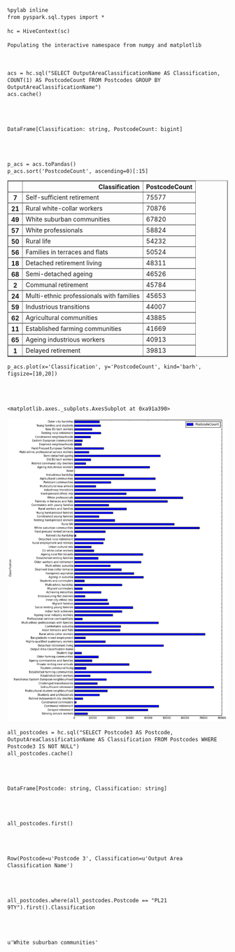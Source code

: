 

    %pylab inline
    from pyspark.sql.types import *
    
    hc = HiveContext(sc)

    Populating the interactive namespace from numpy and matplotlib
    


    acs = hc.sql("SELECT OutputAreaClassificationName AS Classification, COUNT(1) AS PostcodeCount FROM Postcodes GROUP BY OutputAreaClassificationName")
    acs.cache()




    DataFrame[Classification: string, PostcodeCount: bigint]




    p_acs = acs.toPandas()
    p_acs.sort('PostcodeCount', ascending=0)[:15]




<div>
<table border="1" class="dataframe">
  <thead>
    <tr style="text-align: right;">
      <th></th>
      <th>Classification</th>
      <th>PostcodeCount</th>
    </tr>
  </thead>
  <tbody>
    <tr>
      <th>7</th>
      <td>Self-sufficient retirement</td>
      <td>75577</td>
    </tr>
    <tr>
      <th>21</th>
      <td>Rural white-collar workers</td>
      <td>70876</td>
    </tr>
    <tr>
      <th>49</th>
      <td>White suburban communities</td>
      <td>67820</td>
    </tr>
    <tr>
      <th>57</th>
      <td>White professionals</td>
      <td>58824</td>
    </tr>
    <tr>
      <th>50</th>
      <td>Rural life</td>
      <td>54232</td>
    </tr>
    <tr>
      <th>56</th>
      <td>Families in terraces and flats</td>
      <td>50524</td>
    </tr>
    <tr>
      <th>18</th>
      <td>Detached retirement living</td>
      <td>48311</td>
    </tr>
    <tr>
      <th>68</th>
      <td>Semi-detached ageing</td>
      <td>46526</td>
    </tr>
    <tr>
      <th>2</th>
      <td>Communal retirement</td>
      <td>45784</td>
    </tr>
    <tr>
      <th>24</th>
      <td>Multi-ethnic professionals with families</td>
      <td>45653</td>
    </tr>
    <tr>
      <th>59</th>
      <td>Industrious transitions</td>
      <td>44007</td>
    </tr>
    <tr>
      <th>62</th>
      <td>Agricultural communities</td>
      <td>43885</td>
    </tr>
    <tr>
      <th>11</th>
      <td>Established farming communities</td>
      <td>41669</td>
    </tr>
    <tr>
      <th>65</th>
      <td>Ageing industrious workers</td>
      <td>40913</td>
    </tr>
    <tr>
      <th>1</th>
      <td>Delayed retirement</td>
      <td>39813</td>
    </tr>
  </tbody>
</table>
</div>




    p_acs.plot(x='Classification', y='PostcodeCount', kind='barh', figsize=[10,20])




    <matplotlib.axes._subplots.AxesSubplot at 0xa91a390>




![png](output_3_1.png)



    all_postcodes = hc.sql("SELECT Postcode3 AS Postcode, OutputAreaClassificationName AS Classification FROM Postcodes WHERE Postcode3 IS NOT NULL")
    all_postcodes.cache()




    DataFrame[Postcode: string, Classification: string]




    all_postcodes.first()




    Row(Postcode=u'Postcode 3', Classification=u'Output Area Classification Name')




    all_postcodes.where(all_postcodes.Postcode == "PL21 9TY").first().Classification




    u'White suburban communities'




    
